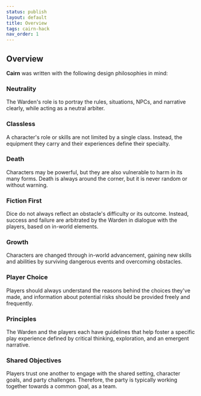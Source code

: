 ```yaml
---
status: publish
layout: default
title: Overview
tags: cairn-hack
nav_order: 1
---
```

## Overview

**Cairn** was written with the following design philosophies in mind:

### Neutrality  

The Warden's role is to portray the rules, situations, NPCs, and narrative clearly, while acting as a neutral arbiter.

### Classless  

A character's role or skills are not limited by a single class. Instead, the equipment they carry and their experiences define their specialty.

### Death

Characters may be powerful, but they are also vulnerable to harm in its many forms. Death is always around the corner, but it is never random or without warning.

### Fiction First  

Dice do not always reflect an obstacle's difficulty or its outcome. Instead, success and failure are arbitrated by the Warden in dialogue with the players, based on in-world elements.

### Growth  

Characters are changed through in-world advancement, gaining new skills and abilities by surviving dangerous events and overcoming obstacles.

### Player Choice  

Players should always understand the reasons behind the choices they've made, and information about potential risks should be provided freely and frequently.

### Principles  

The Warden and the players each have guidelines that help foster a specific play experience defined by critical thinking, exploration, and an emergent narrative.

### Shared Objectives

Players trust one another to engage with the shared setting, character goals, and party challenges. Therefore, the party is typically working together towards a common goal, as a team.